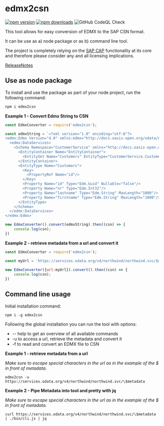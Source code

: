 # edmx2csn

[![npm version](https://badge.fury.io/js/edmx2csn.svg)](https://badge.fury.io/js/edmx2csn)
[![npm downloads](https://img.shields.io/npm/dm/edmx2csn)](https://www.npmjs.com/package/edmx2csn)
![GitHub CodeQL Check](https://github.com/MartinStenzig/cds-edmx2csn/actions/workflows/codeql-analysis.yml/badge.svg)

This tool allows for easy conversion of EDMX to the SAP CSN format. 

It can be use as a) node package or as b) command line tool.

The project is completely relying on the [SAP CAP](https://cap.cloud.sap/) functionality at its core and therefore please consider any and all licensing implications.

[ReleaseNotes](./ReleaseNotes.md)

## Use as node package
To install and use the package as part of your node project, run the following command: 
```bash    
npm i edmx2csn
```

**Example 1 - Convert Edmx String to CSN**
```javascript
const EdmxConverter = require('edmx2csn');

const edmxString = `<?xml version="1.0" encoding="utf-8"?>
<edmx:Edmx Version="4.0" xmlns:edmx="http://docs.oasis-open.org/odata/ns/edmx">
  <edmx:DataServices>
    <Schema Namespace="CustomerService" xmlns="http://docs.oasis-open.org/odata/ns/edm">
      <EntityContainer Name="EntityContainer">
        <EntitySet Name="Customers" EntityType="CustomerService.Customers"/>
      </EntityContainer>
      <EntityType Name="Customers">
        <Key>
          <PropertyRef Name="id"/>
        </Key>
        <Property Name="id" Type="Edm.Guid" Nullable="false"/>
        <Property Name="nr" Type="Edm.Int32"/>
        <Property Name="lastname" Type="Edm.String" MaxLength="1000"/>
        <Property Name="firstname" Type="Edm.String" MaxLength="1000"/>
      </EntityType>
    </Schema>
  </edmx:DataServices>
</edmx:Edmx>`

new EdmxConverter().convert(edmxString).then((csn) => {
    console.log(csn);
})
```

**Example 2 - retrieve metadata from a url and convert it**

```javascript
const EdmxConverter = require('edmx2csn');

const myUrl = 'https://services.odata.org/v4/northwind/northwind.svc/$metadata'
   
new EdmxConverter({url:myUrl}).convert().then((csn) => {
    console.log(csn);
})
```
## Command line usage
Initial installation command:

`npm i -g edmx2csn`

Following the global installation you can run the tool with options:
- -- help to get an overview of all available commands 
- -u to access a url, retrieve the metadata and convert it 
- -f to read and convert an EDMX file to CSN

**Example 1 - retrieve metadata from a url**

*Make sure to escape special characters in the url as in the example of the $ in front of metadata.*

`edmx2csn -u https://services.odata.org/v4/northwind/northwind.svc/\$metadata`

**Example 2 - Pipe Metadata into tool and pretty with jq**

*Make sure to escape special characters in the url as in the example of the $ in front of metadata.*

`curl https://services.odata.org/v4/northwind/northwind.svc/\$metadata | ./bin/cli.js | jq`



